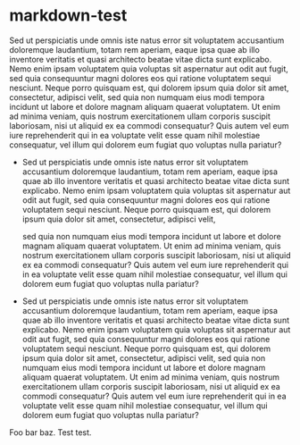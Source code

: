 # markdown-test

Sed ut perspiciatis unde omnis iste natus error sit voluptatem
accusantium doloremque laudantium, totam rem aperiam, eaque ipsa quae
ab illo inventore veritatis et quasi architecto beatae vitae dicta
sunt explicabo. Nemo enim ipsam voluptatem quia voluptas sit
aspernatur aut odit aut fugit, sed quia consequuntur magni dolores eos
qui ratione voluptatem sequi nesciunt. Neque porro quisquam est, qui
dolorem ipsum quia dolor sit amet, consectetur, adipisci velit, sed
quia non numquam eius modi tempora incidunt ut labore et dolore magnam
aliquam quaerat voluptatem. Ut enim ad minima veniam, quis nostrum
exercitationem ullam corporis suscipit laboriosam, nisi ut aliquid
ex ea commodi consequatur? Quis autem vel eum iure reprehenderit qui
in ea voluptate velit esse quam nihil molestiae consequatur, vel illum
qui dolorem eum fugiat quo voluptas nulla pariatur?

* Sed ut perspiciatis unde omnis iste natus error sit voluptatem
  accusantium doloremque laudantium, totam rem aperiam, eaque ipsa
  quae ab illo inventore veritatis et quasi architecto beatae vitae
  dicta sunt explicabo. Nemo enim ipsam voluptatem quia voluptas sit
  aspernatur aut odit aut fugit, sed quia consequuntur magni dolores
  eos qui ratione voluptatem sequi nesciunt. Neque porro quisquam est,
  qui dolorem ipsum quia dolor sit amet, consectetur, adipisci velit,
  
  sed quia non numquam eius modi tempora incidunt ut labore et dolore
  magnam aliquam quaerat voluptatem. Ut enim ad minima veniam, quis
  nostrum exercitationem ullam corporis suscipit laboriosam, nisi ut
  aliquid ex ea commodi consequatur? Quis autem vel eum iure
  reprehenderit qui in ea voluptate velit esse quam nihil molestiae
  consequatur, vel illum qui dolorem eum fugiat quo voluptas nulla
  pariatur?
* Sed ut perspiciatis unde omnis iste natus error sit voluptatem
  accusantium doloremque laudantium, totam rem aperiam, eaque ipsa
  quae ab illo inventore veritatis et quasi architecto beatae vitae
  dicta sunt explicabo. Nemo enim ipsam voluptatem quia voluptas sit
  aspernatur aut odit aut fugit, sed quia consequuntur magni dolores
  eos qui ratione voluptatem sequi nesciunt. Neque porro quisquam est,
  qui dolorem ipsum quia dolor sit amet, consectetur, adipisci velit,
  sed quia non numquam eius modi tempora incidunt ut labore et dolore
  magnam aliquam quaerat voluptatem. Ut enim ad minima veniam, quis
  nostrum exercitationem ullam corporis suscipit laboriosam, nisi ut
  aliquid ex ea commodi consequatur? Quis autem vel eum iure
  reprehenderit qui in ea voluptate velit esse quam nihil molestiae
  consequatur, vel illum qui dolorem eum fugiat quo voluptas nulla
  pariatur?

Foo bar baz. Test test.
